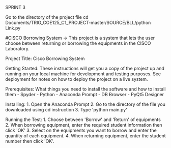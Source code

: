 SPRINT 3

Go to the directory of the project file
    cd Documents/TRIO_COE125_C1_PROJECT-master/SOURCE/BLL/python Link.py






#CISCO Borrowing System ->
This project is a system that lets the user choose between returning or borrowing the equipments in the CISCO Laboratory. 

Project Title:
    Cisco Borrowing System

Getting Started:
    These instructions will get you a copy of the project up and running on your local machine for development and testing purposes. See       deployment for notes on how to deploy the project on a live system.
 
Prerequisites:
    What things you need to install the software and how to install them
    - Spyder
    - Python
    - Anaconda Prompt
    - DB Browser 
    - PyQt5 Designer
    
Installing: 
    1. Open the Anaconda Prompt
    2. Go to the directory of the file you downloaded using cd instruction
    3. Type 'python main.py'

Running the Test:
    1. Choose between 'Borrow' and 'Return' of equipments
    2. When borrowing equipment, enter the required student information then click 'OK'
    3. Select on the equipments you want to borrow and enter the quantity of each equipment.
    4. When returning equipment, enter the student number then click 'OK'.
